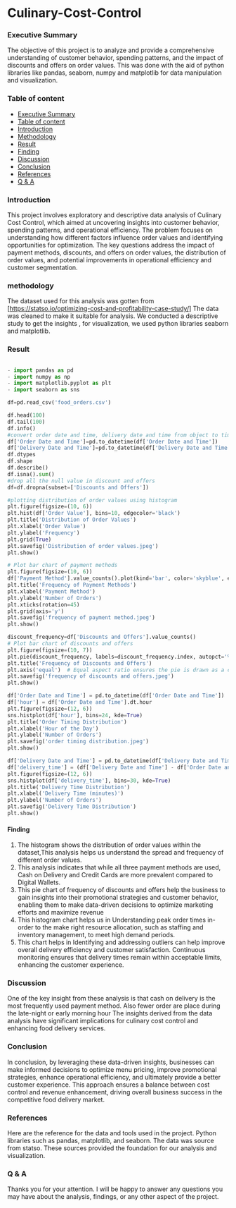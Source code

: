 # Culinary-Cost-Control


### Executive Summary

The objective of this project is to  analyze and provide a comprehensive understanding of customer behavior, spending patterns, and the impact of discounts and offers on order values. This was done with the aid of python libraries like pandas, seaborn, numpy and matplotlib for data manipulation and visualization.

### Table of content

- [Executive Summary](#executive-summary)
- [Table of content](#table-of-content)
- [Introduction](#introduction) 
- [Methodology](#methodology)
- [Result](#result)
- [Finding](#finding)
- [Discussion](#discussion)
- [Conclusion](#conclusion)
- [References](#references)
- [Q & A](#q-&-a)

### Introduction

This project involves  exploratory and descriptive data analysis of Culinary Cost Control, which aimed at uncovering insights into customer behavior, spending patterns, and operational efficiency. The problem focuses on understanding how different factors influence order values and identifying opportunities for optimization. The key questions address the impact of payment methods, discounts, and offers on order values, the distribution of order values, and potential improvements in operational efficiency and customer segmentation.

### methodology

The dataset used for this analysis was gotten from [https://statso.io/optimizing-cost-and-profitability-case-study/]
The data was cleaned to make it suitable for analysis. We conducted a descriptive study to get the insights , for visualization, we used python libraries seaborn and matplotlib.

### Result

```` python libriaries

- import pandas as pd
- import numpy as np
- import matplotlib.pyplot as plt
- import seaborn as sns 

df=pd.read_csv('food_orders.csv')

df.head(100)
df.tail(100)
df.info()
#convert order date and time, delivery date and time from object to time
df['Order Date and Time']=pd.to_datetime(df['Order Date and Time'])
df['Delivery Date and Time']=pd.to_datetime(df['Delivery Date and Time'])
df.dtypes
df.shape
df.describe()
df.isna().sum()
#drop all the null value in discount and offers
df=df.dropna(subset=['Discounts and Offers'])

#plotting distribution of order values using histogram
plt.figure(figsize=(10, 6))
plt.hist(df['Order Value'], bins=10, edgecolor='black')
plt.title('Distribution of Order Values')
plt.xlabel('Order Value')
plt.ylabel('Frequency')
plt.grid(True)
plt.savefig('Distribution of order values.jpeg')
plt.show()

# Plot bar chart of payment methods
plt.figure(figsize=(10, 6))
df['Payment Method'].value_counts().plot(kind='bar', color='skyblue', edgecolor='black')
plt.title('Frequency of Payment Methods')
plt.xlabel('Payment Method')
plt.ylabel('Number of Orders')
plt.xticks(rotation=45)
plt.grid(axis='y')
plt.savefig('frequency of payment method.jpeg')
plt.show()

discount_frequency=df['Discounts and Offers'].value_counts()
# Plot bar chart of discounts and offers
plt.figure(figsize=(10, 7))
plt.pie(discount_frequency, labels=discount_frequency.index, autopct='%1.1f%%', startangle=140, colors=sns.color_palette("Set3"))
plt.title('Frequency of Discounts and Offers')
plt.axis('equal')  # Equal aspect ratio ensures the pie is drawn as a circle.
plt.savefig('frequency of discounts and offers.jpeg')
plt.show()

df['Order Date and Time'] = pd.to_datetime(df['Order Date and Time'])
df['hour'] = df['Order Date and Time'].dt.hour
plt.figure(figsize=(12, 6))
sns.histplot(df['hour'], bins=24, kde=True)
plt.title('Order Timing Distribution')
plt.xlabel('Hour of the Day')
plt.ylabel('Number of Orders')
plt.savefig('order timing distribution.jpeg')
plt.show()

df['Delivery Date and Time'] = pd.to_datetime(df['Delivery Date and Time'])
df['delivery_time'] = (df['Delivery Date and Time'] - df['Order Date and Time']).dt.total_seconds() / 60
plt.figure(figsize=(12, 6))
sns.histplot(df['delivery_time'], bins=30, kde=True)
plt.title('Delivery Time Distribution')
plt.xlabel('Delivery Time (minutes)')
plt.ylabel('Number of Orders')
plt.savefig('Delivery Time Distribution')
plt.show()
````
#### Finding
1. The histogram shows the distribution of order values within the dataset,This analysis helps us understand the spread and frequency of different order values.
2. This analysis indicates that while all three payment methods are used, Cash on Delivery and Credit Cards are more prevalent compared to Digital Wallets.
3. This pie chart of  frequency of discounts and offers help the  business to gain insights into their promotional strategies and customer behavior, enabling them to make data-driven decisions to optimize marketing efforts and maximize revenue
4. This histogram chart helps us in Understanding peak order times in-order to the make  right resource allocation, such as staffing and inventory management, to meet high demand periods.
5. This chart helps in Identifying and addressing outliers can help improve overall delivery efficiency and customer satisfaction. Continuous monitoring ensures that delivery times remain within acceptable limits, enhancing the customer experience.


### Discussion

One of the key insight from these analysis is that cash on delivery is the most frequently used payment method. Also fewer order are place during the late-night or early morning hour
The insights derived from the data analysis have significant implications for culinary cost control and enhancing food delivery services. 

### Conclusion 

In conclusion, by leveraging these data-driven insights, businesses can make informed decisions to optimize menu pricing, improve promotional strategies, enhance operational efficiency, and ultimately provide a better customer experience. This approach ensures a balance between cost control and revenue enhancement, driving overall business success in the competitive food delivery market.

### References

Here are the reference for the data and tools used in the project. Python libraries such as pandas, matplotlib, and seaborn. The data was source from statso. These sources provided the foundation for our  analysis and visualization. 

### Q & A

Thanks you for your attention. I will be happy to answer any questions you may have about the analysis, findings, or any other aspect of the project.

















